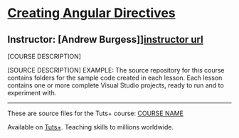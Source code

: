 # [Creating Angular Directives][published url]
## Instructor: [Andrew Burgess]][instructor url]

[COURSE DESCRIPTION]

[SOURCE DESCRIPTION]
EXAMPLE: The source repository for this course contains folders for the sample code created in each lesson. Each lesson contains one or more complete Visual Studio projects, ready to run and to experiment with.


------

These are source files for the Tuts+ course: [COURSE NAME][published url]

Available on [Tuts+](https://tutsplus.com). Teaching skills to millions worldwide.

[published url]: https://code.tutsplus.com/courses
[instructor url]: https://tutsplus.com/authors/andrew-burgess
